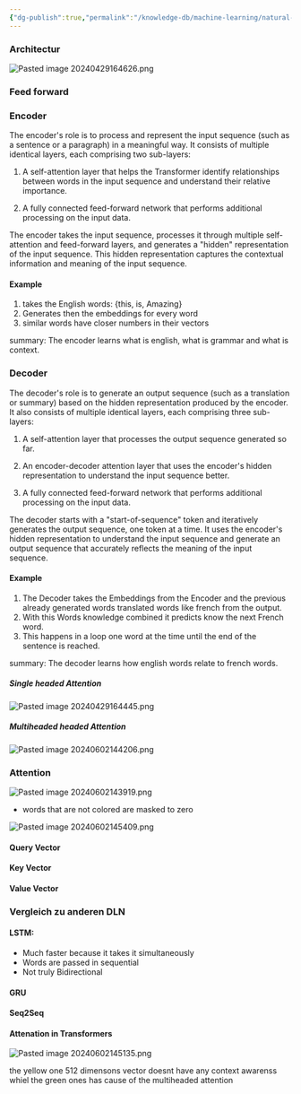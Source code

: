 ```yaml
---
{"dg-publish":true,"permalink":"/knowledge-db/machine-learning/natural-language-processing/transformer/transformer/","noteIcon":""}
---
```



### Architectur
![Pasted image 20240429164626.png](/img/user/Files/Pasted%20image%2020240429164626.png)


### Feed forward


### Encoder

The encoder's role is to process and represent the input sequence (such as a sentence or a paragraph) in a meaningful way. It consists of multiple identical layers, each comprising two sub-layers:

1. A self-attention layer that helps the Transformer identify relationships between words in the input sequence and understand their relative importance.
    
2. A fully connected feed-forward network that performs additional processing on the input data.
    

The encoder takes the input sequence, processes it through multiple self-attention and feed-forward layers, and generates a "hidden" representation of the input sequence. This hidden representation captures the contextual information and meaning of the input sequence.

#### Example
1. takes the English words: {this, is, Amazing}
2. Generates then the embeddings for every word
3. similar words have closer numbers in their vectors

summary: The encoder learns what is english, what is grammar and what is context.

### Decoder

The decoder's role is to generate an output sequence (such as a translation or summary) based on the hidden representation produced by the encoder. It also consists of multiple identical layers, each comprising three sub-layers:

1. A self-attention layer that processes the output sequence generated so far.
    
2. An encoder-decoder attention layer that uses the encoder's hidden representation to understand the input sequence better.
    
3. A fully connected feed-forward network that performs additional processing on the input data.
    

The decoder starts with a "start-of-sequence" token and iteratively generates the output sequence, one token at a time. It uses the encoder's hidden representation to understand the input sequence and generate an output sequence that accurately reflects the meaning of the input sequence.


#### Example 
1. The Decoder takes the Embeddings from the Encoder and the previous already generated words translated words like french from the output.
2. With this Words knowledge combined it predicts know the next French word.
3. This happens in a loop one word at the time until the end of the sentence is reached.

summary: The decoder learns how english words relate to french words.

##### Single headed Attention
![Pasted image 20240429164445.png](/img/user/Files/Pasted%20image%2020240429164445.png)



##### Multiheaded headed Attention
![Pasted image 20240602144206.png](/img/user/Files/Pasted%20image%2020240602144206.png)


### Attention

![Pasted image 20240602143919.png](/img/user/Files/Pasted%20image%2020240602143919.png)

- words that are not colored are masked to zero

![Pasted image 20240602145409.png](/img/user/Files/Pasted%20image%2020240602145409.png)


#### Query Vector

#### Key Vector

#### Value Vector





### Vergleich zu anderen DLN

#### LSTM: 
- Much faster because it takes it simultaneously
- Words are passed in sequential
- Not truly Bidirectional

#### GRU

#### Seq2Seq


#### Attenation in Transformers
![Pasted image 20240602145135.png](/img/user/Files/Pasted%20image%2020240602145135.png)

the yellow one 512 dimensons vector doesnt have any context awarenss whiel the green ones has cause of the multiheaded attention


